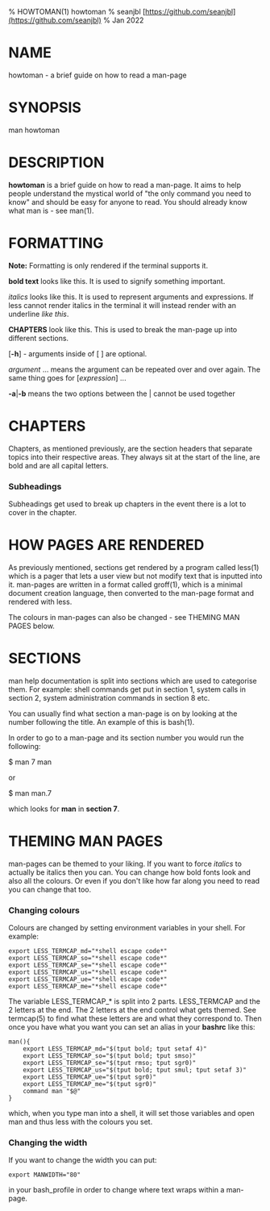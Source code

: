 % HOWTOMAN(1) howtoman
% seanjbl [https://github.com/seanjbl](https://github.com/seanjbl)
% Jan 2022

# NAME
howtoman - a brief guide on how to read a man-page

# SYNOPSIS
man howtoman

# DESCRIPTION
**howtoman** is a brief guide on how to read a man-page. It aims to help people understand the mystical world of "the only command you need to know" and should be easy for anyone to read. You should already know what man is - see man(1).

# FORMATTING

**Note:** Formatting is only rendered if the terminal supports it.

**bold text** looks like this. It is used to signify something important.

*italics* looks like this. It is used to represent arguments and expressions. If less cannot render italics in the terminal it will instead render with an underline *like this*.

**CHAPTERS** look like this. This is used to break the man-page up into different sections.

[**-h**] - arguments inside of [ ] are optional.

*argument* ... means the argument can be repeated over and over again. The same thing goes for [*expression*] ...

**-a**|**-b** means the two options between the | cannot be used together

# CHAPTERS

Chapters, as mentioned previously, are the section headers that separate topics into their respective areas. They always sit at the start of the line, are bold and are all capital letters.

### Subheadings

Subheadings get used to break up chapters in the event there is a lot to cover in the chapter.

# HOW PAGES ARE RENDERED

As previously mentioned, sections get rendered by a program called less(1) which is a pager that lets a user view but not modify text that is inputted into it. man-pages are written in a format called groff(1), which is a minimal document creation language, then converted to the man-page format and rendered with less.

The colours in man-pages can also be changed - see THEMING MAN PAGES below.

# SECTIONS

man help documentation is split into sections which are used to categorise them. For example: shell commands get put in section 1, system calls in section 2, system administration commands in section 8 etc.

You can usually find what section a man-page is on by looking at the number following the title. An example of this is bash(1).

In order to go to a man-page and its section number you would run the following:

$ man 7 man

or

$ man man.7

which looks for **man** in **section 7**.

# THEMING MAN PAGES

man-pages can be themed to your liking. If you want to force *italics* to actually be italics then you can. You can change how bold fonts look and also all the colours. Or even if you don't like how far along you need to read you can change that too.

### Changing colours

Colours are changed by setting environment variables in your shell. For example:

```
export LESS_TERMCAP_md="*shell escape code*"
export LESS_TERMCAP_so="*shell escape code*"
export LESS_TERMCAP_se="*shell escape code*"
export LESS_TERMCAP_us="*shell escape code*"
export LESS_TERMCAP_ue="*shell escape code*"
export LESS_TERMCAP_me="*shell escape code*"
```

The variable LESS_TERMCAP_\* is split into 2 parts. LESS_TERMCAP and the 2 letters at the end. The 2 letters at the end control what gets themed. See termcap(5) to find what these letters are and what they correspond to. Then once you have what you want you can set an alias in your **bashrc** like this:

```
man(){
    export LESS_TERMCAP_md="$(tput bold; tput setaf 4)"
    export LESS_TERMCAP_so="$(tput bold; tput smso)"
    export LESS_TERMCAP_se="$(tput rmso; tput sgr0)"
    export LESS_TERMCAP_us="$(tput bold; tput smul; tput setaf 3)"
    export LESS_TERMCAP_ue="$(tput sgr0)"
    export LESS_TERMCAP_me="$(tput sgr0)"
    command man "$@"
}
```

which, when you type man into a shell, it will set those variables and open man and thus less with the colours you set.

### Changing the width

If you want to change the width you can put:

```
export MANWIDTH="80"
```

in your bash_profile in order to change where text wraps within a man-page.
